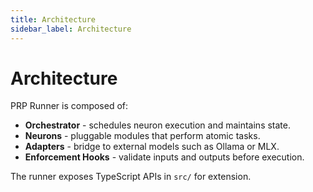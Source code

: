 ```yaml
---
title: Architecture
sidebar_label: Architecture
---
```


# Architecture

PRP Runner is composed of:

- **Orchestrator** - schedules neuron execution and maintains state.
- **Neurons** - pluggable modules that perform atomic tasks.
- **Adapters** - bridge to external models such as Ollama or MLX.
- **Enforcement Hooks** - validate inputs and outputs before execution.

The runner exposes TypeScript APIs in `src/` for extension.
